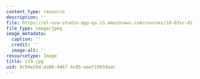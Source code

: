 ```yaml
---
content_type: resource
description: ''
file: https://ol-ocw-studio-app-qa.s3.amazonaws.com/courses/18-03sc-differential-equations-fall-2011/8c94e29dda9644674c05aaef1993daac_s19.jpg
file_type: image/jpeg
image_metadata:
  caption: ''
  credit: ''
  image-alt: ''
resourcetype: Image
title: s19.jpg
uid: 8c94e29d-da96-4467-4c05-aaef1993daac
---
```

